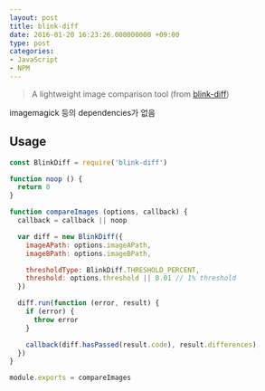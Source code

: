 ```yaml
---
layout: post
title: blink-diff
date: 2016-01-20 16:23:26.000000000 +09:00
type: post
categories:
- JavaScript
- NPM
---
```


> A lightweight image comparison tool
> (from [blink-diff](http://yahoo.github.io/blink-diff/))

imagemagick 등의 dependencies가 없음

## Usage

```js
const BlinkDiff = require('blink-diff')

function noop () {
  return 0
}

function compareImages (options, callback) {
  callback = callback || noop

  var diff = new BlinkDiff({
    imageAPath: options.imageAPath,
    imageBPath: options.imageBPath,

    thresholdType: BlinkDiff.THRESHOLD_PERCENT,
    threshold: options.threshold || 0.01 // 1% threshold
  })

  diff.run(function (error, result) {
    if (error) {
      throw error
    }

    callback(diff.hasPassed(result.code), result.differences)
  })
}

module.exports = compareImages
```
